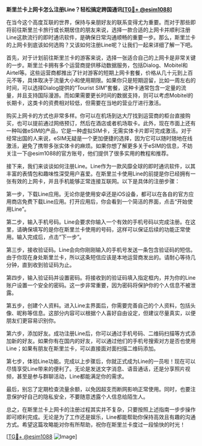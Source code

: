 **斯里兰卡上网卡怎么注册Line？轻松搞定跨国通讯[[TG💪+ @esim1088](https://t.me/s/esim1088)]**

在当今这个高度互联的世界，保持与亲朋好友的联系变得尤为重要。而对于那些即将前往斯里兰卡旅行或长期居住的朋友来说，选择一款合适的上网卡并顺利注册Line这款流行的即时通讯软件，是确保日常沟通顺畅的重要一步。那么，斯里兰卡的上网卡到底该如何选购？又该如何注册Line呢？让我们一起来详细了解一下吧。

首先，对于计划前往斯里兰卡的游客来说，选择一张适合自己的上网卡是非常关键的一步。斯里兰卡拥有多个运营商提供移动数据服务，包括Dialog、Mobitel和Airtel等。这些运营商都推出了针对游客的短期上网卡套餐，价格从几十元到上百元不等，具体取决于流量大小和使用期限。如果你只是短期逗留，比如一周左右的时间，可以选择Dialog提供的“Tourist SIM”套餐，这种卡通常包含一定量的流量，并且支持国际漫游。而如果需要更长时间的数据支持，则可以考虑Mobitel的长期卡，这类卡的资费相对较低，但需要在当地的营业厅进行激活。

购买上网卡的方式也非常多样。你可以在机场到达大厅找到运营商的柜台直接购买，也可以提前通过网络预订，然后在酒店或者机场取卡。此外，现在市面上还有一种叫做eSIM的产品，它是一种虚拟SIM卡，无需实体卡片即可完成激活。对于经常出国的人来说，eSIM无疑是一个更加便捷的选择，因为它可以随时随地在线激活，避免了携带多张实体卡的麻烦。如果你想了解更多关于eSIM的信息，不妨关注一下@esim1088的官方账号，他们提供了很多实用的教程和推荐。

接下来，我们来谈谈如何注册Line。Line作为一款风靡全球的即时通讯软件，以其丰富的表情包和趣味性深受用户喜爱。在斯里兰卡使用Line的前提是你已经拥有一张有效的上网卡，并且手机能够正常连接互联网。以下是具体的注册步骤：

第一步，下载Line应用。无论你是使用安卓还是iOS设备，都可以在各自的官方应用商店免费下载Line应用。打开应用后，你会看到一个简洁的界面，点击“开始使用Line”。

第二步，输入手机号码。Line会要求你输入一个有效的手机号码以完成注册。在这里，请确保填写的是你在斯里兰卡使用的号码，这样可以保证后续的功能正常使用。输入完成后，点击“下一步”。

第三步，接收验证码。Line会向你刚刚输入的手机号发送一条包含验证码的短信。由于你现在身处斯里兰卡，所以这条短信应该是本地运营商发出的。请耐心等待几分钟，直到收到验证码为止。

第四步，输入验证码并设置密码。将接收到的验证码填入指定框内，并为你的Line账户设置一个安全的密码。这一步非常重要，因为密码将保护你的个人信息不被泄露。

第五步，创建个人资料。进入Line主界面后，你需要完善自己的个人资料，包括头像、昵称等信息。这部分内容可以根据个人喜好自由设定，但建议尽量真实，以便朋友们更容易识别你。

第六步，添加好友。成功注册Line后，你可以通过手机号码、二维码扫描等方式添加新的好友。如果你有在国内的好友，可以通过他们的手机号搜索对方是否也使用Line；如果有朋友在斯里兰卡，可以直接面对面扫描二维码添加。

第七步，体验Line功能。完成以上步骤后，你就正式成为Line的一员啦！现在可以尽情享受Line带来的便利了。无论是发送文字消息、语音通话，还是分享照片视频，甚至是参与群聊活动，Line都能满足你的需求。

最后，别忘了定期检查流量余额，以免因超支而断网影响正常使用。同时，也要注意保护好自己的隐私安全，不要随意透露个人信息给陌生人。

总之，在斯里兰卡上网卡的注册过程其实并不复杂，只要按照上述指南一步步操作即可顺利完成。无论是为了工作还是娱乐，Line都能帮助你保持高效且有趣的沟通方式。希望这篇攻略能对你有所帮助，祝你在斯里兰卡度过一段愉快的时光！

[[TG💪+ @esim1088](https://t.me/s/esim1088) ![Image](https://i.postimg.cc/4NQfJmqS/Snipaste-2025-05-13-00-14-12.png)]